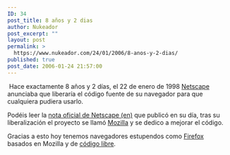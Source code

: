 ```yaml
---
ID: 34
post_title: 8 años y 2 dias
author: Nukeador
post_excerpt: ""
layout: post
permalink: >
  https://www.nukeador.com/24/01/2006/8-anos-y-2-dias/
published: true
post_date: 2006-01-24 21:57:00
---
```

<a href="http://upload.wikimedia.org/wikipedia/en/7/75/Netscape_classic_logo.png"><img src="http://upload.wikimedia.org/wikipedia/en/7/75/Netscape_classic_logo.png" alt="" border="0" class="centered"/></a>
Hace exactamente 8 años y 2 días, el 22 de enero de 1998 <a href="http://es.wikipedia.org/wiki/Netscape_Communications_Corporation">Netscape</a> anunciaba que liberaría el código fuente de su navegador para que cualquiera pudiera usarlo.

Podéis leer la <a href="http://wp.netscape.com/newsref/pr/newsrelease558.html">nota oficial de Netscape (en)</a> que publicó en su día, tras su liberalización el proyecto se llamó <a href="http://es.wikipedia.org/wiki/Mozilla">Mozilla</a> y se dedico a mejorar el código.

Gracias a esto hoy tenemos navegadores estupendos como <a href="http://www.mozilla-europe.org/es/products/firefox/">Firefox</a><a href="http://www.mozilla-europe.org/es/products/firefox/"> </a>basados en Mozilla y de <a href="http://es.wikipedia.org/wiki/C%C3%B3digo_libre">código libre</a>.
